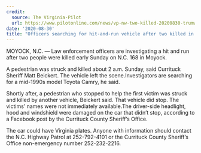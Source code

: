 ```yaml
---
credit:
  source: The Virginia-Pilot
  url: https://www.pilotonline.com/news/vp-nw-two-killed-20200830-trumwsfnazhanfwgnwzyck6agq-story.html
date: '2020-08-30'
title: "Officers searching for hit-and-run vehicle after two killed in Moyock on N.C. 168"
---
```

MOYOCK, N.C. — Law enforcement officers are investigating a hit and run after two people were killed early Sunday on N.C. 168 in Moyock.

A pedestrian was struck and killed about 2 a.m. Sunday, said Currituck Sheriff Matt Beickert. The vehicle left the scene.Investigators are searching for a mid-1990s model Toyota Camry, he said.

Shortly after, a pedestrian who stopped to help the first victim was struck and killed by another vehicle, Beickert said. That vehicle did stop. The victims’ names were not immediately available.The driver-side headlight, hood and windshield were damaged on the car that didn’t stop, according to a Facebook post by the Currituck County Sheriff’s Office.

The car could have Virginia plates. Anyone with information should contact the N.C. Highway Patrol at 252-792-4101 or the Currituck County Sheriff’s Office non-emergency number 252-232-2216.
